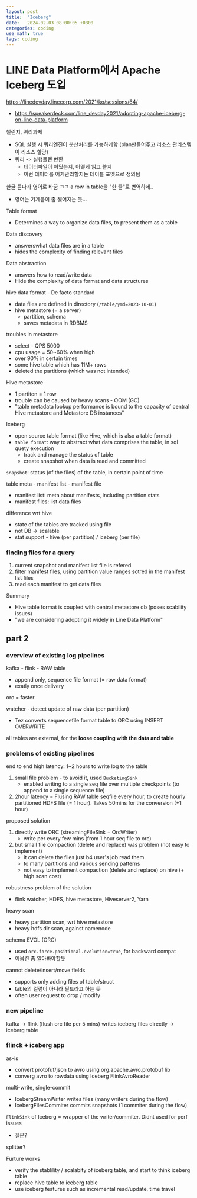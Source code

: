 ```yaml
---
layout: post
title:  "Iceberg"
date:   2024-02-03 08:00:05 +0800
categories: coding
use_math: true
tags: coding
---
```



# LINE Data Platform에서 Apache Iceberg 도입
https://linedevday.linecorp.com/2021/ko/sessions/64/
- https://speakerdeck.com/line_devday2021/adopting-apache-iceberg-on-line-data-platform


챌린지, 쿼리과제
- SQL 실행 시 쿼리엔진이 분산처리를 가능하게함 (plan만들어주고 리소스 관리스템이 리소스 할당)
- 쿼리 -> 실행플랜 변환
  - 데이터파일이 어딨는지, 어떻게 읽고 쓸지
  - 이런 데이터를 어케관리할지는 테이블 포멧으로 정의됨


한글 듣다가 영어로 바꿈 ㅋㅋ a row in table을 "한 줄"로 변역하네..
- 영어는 기계음이 좀 찢어지는 듯... 

Table format
- Determines a way to organize data files, to present them as a table

Data discovery
- answerswhat data files are in a table
- hides the complexity of finding relevant files

Data abstraction
- answers how to read/write data
- Hide the complexity of data format and data structures


hive data format - De facto standard
- data files are defined in directory (`/table/ymd=2023-10-01`)
- hive metastore (= a server)
  - partition, schema
  - saves metadata in RDBMS

troubles in metastore
- select - QPS 5000
- cpu usage = 50~60\% when high
 - over 90% in certain times
 - some hive table which has 11M+ rows
  - deleted the partitions (which was not intended)

Hive metastore
- 1 partiton = 1 row
- trouble can be caused by heavy scans - OOM (GC)
- "table metadata lookup performance is bound to the capacity of central Hive metastore and Metastore DB instances"


Iceberg
- open source table format (like Hive, which is also a table format)
- `table format`: way to abstract what data comprises the table, in sql quety execution
  - track and manage the status of table
  - create snapshot when data is read and committed

`snapshot`: status (of the files) of the table, in certain point of time

table meta - manifest list - manifest file
- manifest list: meta about manifests, including partition stats
- manifest files: list data files

difference wrt hive
- state of the tables are tracked using file
- not DB -> scalable
- stat support - hive (per partition) / iceberg (per file)


### finding files for a query
1. current snapshot and manifest list file is refered
2. filter manifest files, using partition value ranges sotred in the manifest list files
3. read each manifest to get data files

Summary
- Hive table format is coupled with central metastore db (poses scability issues)
- "we are considering adopting it widely in Line Data Platform"

## part 2

### overview of existing log pipelines

kafka - flink - RAW table
- append only, sequence file format (= raw data format)
- exatly once delivery

orc = faster

watcher - detect update of raw data (per partition)
- Tez converts sequencefile format table to ORC using INSERT OVERWRITE


all tables are external, for the __loose coupling with the data and table__


### problems of existing pipelines

end to end high latency: 1~2 hours to write log to the table
1. small file problem - to avoid it, used `BucketingSink`
   - enabled writing to a single seq file over multiple checkpoints (to append to a single sequence file)
2. 2hour latency = Flusing RAW table seqfile every hour, to create hourly partitioned HDFS file (= 1 hour). Takes 50mins for the conversion (+1 hour)


proposed solution
1. directly write ORC (streamingFileSink + OrcWriter)
   - write per every few mins (from 1 hour seq file to orc)
2. but small file compaction (delete and replace) was problem (not easy to implement)
   - it can delete the files just b4 user's job read them
   - to many partitions and various sending patterns
   - not easy to implement compaction (delete and replace) on hive (+ high scan cost)

robustness problem of the solution
- flink watcher, HDFS, hive metastore, Hiveserver2, Yarn


heavy scan
- heavy partition scan, wrt hive metastore
- heavy hdfs dir scan, against namenode


schema EVOL (ORC)
- used `orc.force.positional.evolution=true`, for backward compat
- 이옵션 좀 알아봐야할듯

cannot delete/insert/move fields
- supports only adding files of table/struct
- table의 컬럼이 아니라 필드라고 하는 듯
- often user request to drop / modify

### new pipeline

kafka -> flink (flush orc file per 5 mins) writes iceberg files directly -> iceberg table

### flinck + iceberg app


as-is
- convert protofuf/json to avro using org.apache.avro.protobuf lib
- converg avro to rowdata using Iceberg FlinkAvroReader

multi-write, single-commit
- IcebergStreamWriter writes files (many writers during the flow)
- IcebergFilesCommiter commits snapshots (1 commiter during the flow)


`FlinkSink` of Iceberg = wrapper of the writer/commiter. Didnt used for perf issues
- 질문?

splitter?

Furture works
- verify the stablility / scalabity of iceberg table, and start to think iceberg table
- replace hive table to iceberg table
- use iceberg features such as incremental read/update, time travel